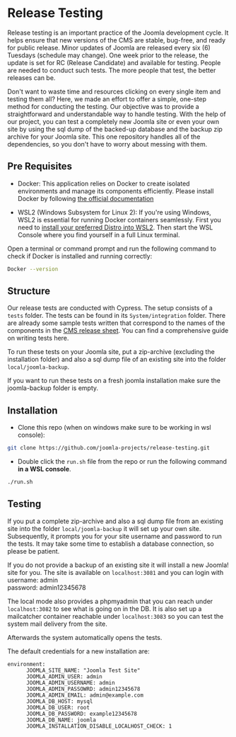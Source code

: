 # Release Testing
Release testing is an important practice of the Joomla development cycle. It helps ensure that new versions of the CMS are stable, bug-free, and ready for public release. Minor updates of Joomla are released every six (6) Tuesdays (schedule may change). One week prior to the release, the update is set for RC (Release Candidate) and available for testing. People are needed to conduct such tests. The more people that test, the better releases can be.

Don't want to waste time and resources clicking on every single item and testing them all? Here, we made an effort to offer a simple, one-step method for conducting the testing. Our objective was to provide a straightforward and understandable way to handle testing. With the help of our project, you can test a completely new Joomla site or even your own site by using the sql dump of the backed-up database and the backup zip archive for your Joomla site. This one repository handles all of the dependencies, so you don't have to worry about messing with them.

## Pre Requisites
* Docker: This application relies on Docker to create isolated environments and manage its components efficiently. Please install Docker by following [the official documentation](https://docs.docker.com/get-docker/)

* WSL2 (Windows Subsystem for Linux 2): If you're using Windows, WSL2 is essential for running Docker containers seamlessly. First you need to [install your preferred Distro into WSL2](https://learn.microsoft.com/en-us/windows/wsl/install). Then start the WSL Console where you find yourself in a full Linux terminal. 

Open a terminal or command prompt and run the following command to check if Docker is installed and running correctly:
```bash
Docker --version
```

## Structure
Our release tests are conducted with Cypress. The setup consists of a `tests` folder. The tests can be found in its `System/integration` folder. There are already some sample tests written that correspond to the names of the components in the [CMS release sheet](https://docs.google.com/spreadsheets/d/1ciTeoBmzcNJLvFkxIeOsjmUeZbKj1tHREZfQrm3X1-I/edit#gid=225816438). You can find a comprehensive guide on writing tests here.

To run these tests on your Joomla site, put a zip-archive (excluding the installation folder) and also a sql dump file of an existing site into the folder `local/joomla-backup`.

If you want to run these tests on a fresh joomla installation make sure the joomla-backup folder is empty.

## Installation
* Clone this repo (when on windows make sure to be working in wsl console):
```bash
git clone https://github.com/joomla-projects/release-testing.git
```

* Double click the `run.sh` file from the repo or run the following command **in a WSL console**.
```bash
./run.sh
```

## Testing
If you put a complete zip-archive and also a sql dump file from an existing site into the folder `local/joomla-backup` it will set up your own site. Subsequently, it prompts you for your site username and password to run the tests. It may take some time to establish a database connection, so please be patient.

If you do not provide a backup of an existing site it will install a new Joomla! site for you. The site is available on `localhost:3081` and you can login with\
username: admin \
password: admin12345678

The local mode also provides a phpmyadmin that you can reach under `localhost:3082` to see what is going on in the DB. It is also set up a mailcatcher container reachable under `localhost:3083` so you can test the system mail delivery from the site.

Afterwards the system automatically opens the tests.

The default credentials for a new installation are:
```
environment:
      JOOMLA_SITE_NAME: "Joomla Test Site"
      JOOMLA_ADMIN_USER: admin
      JOOMLA_ADMIN_USERNAME: admin
      JOOMLA_ADMIN_PASSOWRD: admin12345678
      JOOMLA_ADMIN_EMAIL: admin@example.com
      JOOMLA_DB_HOST: mysql
      JOOMLA_DB_USER: root
      JOOMLA_DB_PASSWORD: example12345678
      JOOMLA_DB_NAME: joomla
      JOOMLA_INSTALLATION_DISABLE_LOCALHOST_CHECK: 1
```
